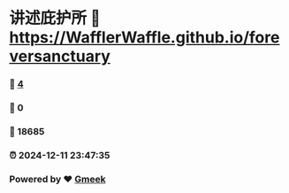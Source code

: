 # 讲述庇护所 :link: https://WafflerWaffle.github.io/foreversanctuary 
### :page_facing_up: [4](https://WafflerWaffle.github.io/foreversanctuary/tag.html) 
### :speech_balloon: 0 
### :hibiscus: 18685 
### :alarm_clock: 2024-12-11 23:47:35 
### Powered by :heart: [Gmeek](https://github.com/Meekdai/Gmeek)
